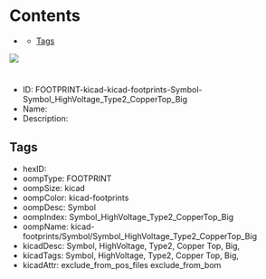 



Contents
========

* [](#)
	* [Tags](#tags)
  
![][im]
# 

- ID: FOOTPRINT-kicad-kicad-footprints-Symbol-Symbol_HighVoltage_Type2_CopperTop_Big
- Name: 
- Description: 

## Tags

- hexID: 
- oompType: FOOTPRINT
- oompSize: kicad
- oompColor: kicad-footprints
- oompDesc: Symbol
- oompIndex: Symbol_HighVoltage_Type2_CopperTop_Big
- oompName: kicad-footprints/Symbol/Symbol_HighVoltage_Type2_CopperTop_Big
- kicadDesc: Symbol, HighVoltage, Type2, Copper Top, Big,
- kicadTags: Symbol, HighVoltage, Type2, Copper Top, Big,
- kicadAttr: exclude_from_pos_files exclude_from_bom



[im]: image.png
